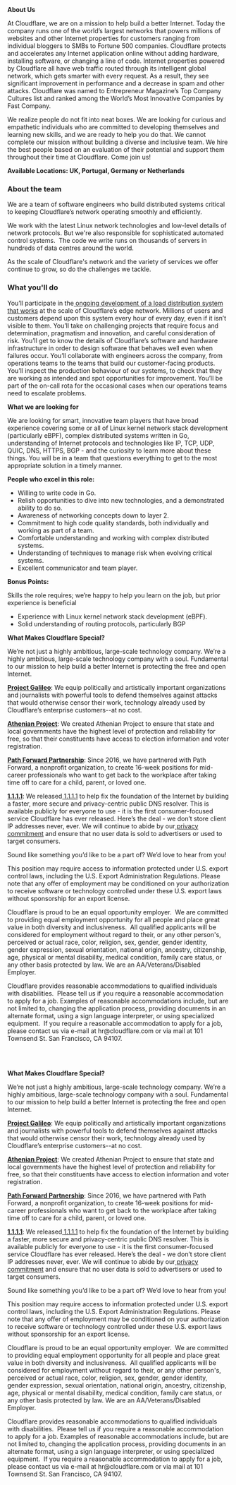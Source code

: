 <div class="content-intro">
	<div><strong>About Us</strong></div>
	<div>
		<p>At Cloudflare, we are on a mission to help build a better Internet. Today the company runs one of the world’s largest networks that powers millions of websites and other Internet properties for customers ranging from individual bloggers to SMBs to Fortune 500 companies. Cloudflare protects and accelerates any Internet application online without adding hardware, installing software, or changing a line of code. Internet properties powered by Cloudflare all have web traffic routed through its intelligent global network, which gets smarter with every request. As a result, they see significant improvement in performance and a decrease in spam and other attacks. Cloudflare was named to Entrepreneur Magazine’s Top Company Cultures list and ranked among the World’s Most Innovative Companies by Fast Company.&nbsp;</p>
		<p><span style="font-weight: 400;">We realize people do not fit into neat boxes. We are looking for curious and empathetic individuals who are committed to developing themselves and learning new skills, and we are ready to help you do that. We cannot complete our mission without building a diverse and inclusive team. We hire the best people based on an evaluation of their potential and support them throughout their time at Cloudflare. Come join us!&nbsp;</span></p>
	</div>
</div>
<p><strong>Available Locations: UK, Portugal, Germany or Netherlands</strong></p>
<h3>About the team</h3>
<p>We are a team of software engineers who build distributed systems critical to keeping Cloudflare’s network operating smoothly and efficiently.</p>
<p>We work with the latest Linux network technologies and low-level details of network protocols. But we're also responsible for sophisticated automated control systems.&nbsp; The code we write runs on thousands of servers in hundreds of data centres around the world.</p>
<p>As the scale of Cloudflare's network and the variety of services we offer continue to grow, so do the challenges we tackle.</p>
<h3>What you'll do</h3>
<p>You’ll participate in the<a href="https://blog.cloudflare.com/unimog-cloudflares-edge-load-balancer/"> ongoing development of a load distribution system that works</a> at the scale of Cloudflare’s edge network. Millions of users and customers depend upon this system every hour of every day, even if it isn’t visible to them. You’ll take on challenging projects that require focus and determination, pragmatism and innovation, and careful consideration of risk. You’ll get to know the details of Cloudflare’s software and hardware infrastructure in order to design software that behaves well even when failures occur. You’ll collaborate with engineers across the company, from operations teams to the teams that build our customer-facing products. You’ll inspect the production behaviour of our systems, to check that they are working as intended and spot opportunities for improvement. You’ll be part of the on-call rota for the occasional cases when our operations teams need to escalate problems.&nbsp;&nbsp;</p>
<p><strong>What we are looking for</strong></p>
<p>We are looking for smart, innovative team players that have broad experience covering some or all of Linux kernel network stack development (particularly eBPF), complex distributed systems written in Go, understanding of Internet protocols and technologies like IP, TCP, UDP, QUIC, DNS, HTTPS, BGP - and the curiosity to learn more about these things. You will be in a team that questions everything to get to the most appropriate solution in a timely manner.</p>
<p><strong>People who excel in this role:</strong></p>
<ul>
	<li>Willing to write code in Go.</li>
	<li>Relish opportunities to dive into new technologies, and a demonstrated ability to do so.</li>
	<li>Awareness of networking concepts down to layer 2.</li>
	<li>Commitment to high code quality standards, both individually and working as part of a team.</li>
	<li>Comfortable understanding and working with complex distributed systems.</li>
	<li>Understanding of techniques to manage risk when evolving critical systems.</li>
	<li>Excellent communicator and team player.</li>
</ul>
<p><strong>Bonus Points:&nbsp;</strong></p>
<p>Skills the role requires; we’re happy to help you learn on the job, but prior experience is beneficial</p>
<ul>
	<li>Experience with Linux kernel network stack development (eBPF).</li>
	<li>Solid understanding of routing protocols, particularly BGP</li>
</ul>
<p><strong>What Makes Cloudflare Special?</strong></p>
<p>We’re not just a highly ambitious, large-scale technology company. We’re a highly ambitious, large-scale technology company with a soul. Fundamental to our mission to help build a better Internet is protecting the free and open Internet.</p>
<p><a href="https://blog.cloudflare.com/protecting-free-expression-online/"><strong>Project Galileo</strong></a>: We equip politically and artistically important organizations and journalists with powerful tools to defend themselves against attacks that would otherwise censor their work, technology already used by Cloudflare’s enterprise customers--at no cost.</p>
<p><a href="https://www.cloudflare.com/athenian/"><strong>Athenian Project</strong></a>: We created Athenian Project to ensure that state and local governments have the highest level of protection and reliability for free, so that their constituents have access to election information and voter registration.</p>
<p><a href="https://blog.cloudflare.com/tag/path-forward/"><strong>Path Forward Partnership</strong></a>: Since 2016, we have partnered with Path Forward, a nonprofit organization, to create 16-week positions for mid-career professionals who want to get back to the workplace after taking time off to care for a child, parent, or loved one.</p>
<p><a href="https://1.1.1.1/"><strong>1.1.1.1</strong></a>: We released<a href="https://1.1.1.1/"> 1.1.1.1</a> to help fix the foundation of the Internet by building a faster, more secure and privacy-centric public DNS resolver. This is available publicly for everyone to use - it is the first consumer-focused service Cloudflare has ever released. Here’s the deal - we don’t store client IP addresses never, ever. We will continue to abide by our<a href="https://developers.cloudflare.com/1.1.1.1/privacy/public-dns-resolver"> privacy commitment</a> and ensure that no user data is sold to advertisers or used to target consumers.</p>
<p>Sound like something you’d like to be a part of? We’d love to hear from you!</p>
<p>This position may require access to information protected under U.S. export control laws, including the U.S. Export Administration Regulations. Please note that any offer of employment may be conditioned on your authorization to receive software or technology controlled under these U.S. export laws without sponsorship for an export license.</p>
<p>Cloudflare is proud to be an equal opportunity employer.&nbsp; We are committed to providing equal employment opportunity for all people and place great value in both diversity and inclusiveness.&nbsp; All qualified applicants will be considered for employment without regard to their, or any other person's, perceived or actual race, color, religion, sex, gender, gender identity, gender expression, sexual orientation, national origin, ancestry, citizenship, age, physical or mental disability, medical condition, family care status, or any other basis protected by law. We are an AA/Veterans/Disabled Employer.</p>
<p>Cloudflare provides reasonable accommodations to qualified individuals with disabilities.&nbsp; Please tell us if you require a reasonable accommodation to apply for a job. Examples of reasonable accommodations include, but are not limited to, changing the application process, providing documents in an alternate format, using a sign language interpreter, or using specialized equipment.&nbsp; If you require a reasonable accommodation to apply for a job, please contact us via e-mail at hr@cloudflare.com or via mail at 101 Townsend St. San Francisco, CA 94107.</p>
<p><br><br></p>
<div class="content-conclusion">
	<p><strong>What Makes Cloudflare Special?</strong></p>
	<p><span style="font-weight: 400;">We’re not just a highly ambitious, large-scale technology company. We’re a highly ambitious, large-scale technology company with a soul. Fundamental to our mission to help build a better Internet is protecting the free and open Internet.</span></p>
	<p><a href="https://blog.cloudflare.com/protecting-free-expression-online/"><strong>Project Galileo</strong></a><span style="font-weight: 400;">: We equip politically and artistically important organizations and journalists with powerful tools to defend themselves against attacks that would otherwise censor their work, technology already used by Cloudflare’s enterprise customers--at no cost.</span></p>
	<p><strong><a href="https://www.cloudflare.com/athenian/">Athenian Project</a></strong><span style="font-weight: 400;">: We created Athenian Project to ensure that state and local governments have the highest level of protection and reliability for free, so that their constituents have access to election information and voter registration.</span></p>
	<p><a href="https://blog.cloudflare.com/tag/path-forward/"><strong>Path Forward Partnership</strong></a><span style="font-weight: 400;">: Since 2016, we have partnered with Path Forward, a nonprofit organization, to create 16-week positions for mid-career professionals who want to get back to the workplace after taking time off to care for a child, parent, or loved one.</span></p>
	<p><a href="https://1.1.1.1/"><strong>1.1.1.1</strong></a><span style="font-weight: 400;">: We released</span><a href="https://1.1.1.1/"> <span style="font-weight: 400;">1.1.1.1</span></a><span style="font-weight: 400;"> to help fix the foundation of the Internet by building a faster, more secure and privacy-centric public DNS resolver. This is available publicly for everyone to use - it is the first consumer-focused service Cloudflare has ever released. Here’s the deal - we don’t store client IP addresses never, ever. We will continue to abide by our</span><a href="https://developers.cloudflare.com/1.1.1.1/privacy/public-dns-resolver"> privacy commitment</a><span style="font-weight: 400;"> and ensure that no user data is sold to advertisers or used to target consumers.</span></p>
	<p><span style="font-weight: 400;">Sound like something you’d like to be a part of? We’d love to hear from you!</span></p>
	<p><span style="font-weight: 400;">This position may require access to information protected under U.S. export control laws, including the U.S. Export Administration Regulations. Please note that any offer of employment may be conditioned on your authorization to receive software or technology controlled under these U.S. export laws without sponsorship for an export license.</span></p>
	<p><span style="font-weight: 400;">Cloudflare is proud to be an equal opportunity employer. &nbsp;We are committed to providing equal employment opportunity for all people and place great value in both diversity and inclusiveness. &nbsp;All qualified applicants will be considered for employment without regard to their, or any other person's, perceived or actual</span> <span style="font-weight: 400;">race, color, religion, sex, gender, gender identity, gender expression, sexual orientation, national origin, ancestry, citizenship, age, physical or mental disability, medical condition, family care status, or any other basis protected by law. </span><span style="font-weight: 400;">We are an AA/Veterans/Disabled Employer.</span></p>
	<p><span style="font-weight: 400;">Cloudflare provides reasonable accommodations to qualified individuals with disabilities. &nbsp;Please tell us if you require a reasonable accommodation to apply for a job. Examples of reasonable accommodations include, but are not limited to, changing the application process, providing documents in an alternate format, using a sign language interpreter, or using specialized equipment. &nbsp;If you require a reasonable accommodation to apply for a job, please contact us via e-mail at </span><span style="font-weight: 400;">hr@cloudflare.com</span><span style="font-weight: 400;"> or via mail at 101 Townsend St. San Francisco, CA 94107.</span></p>
</div>